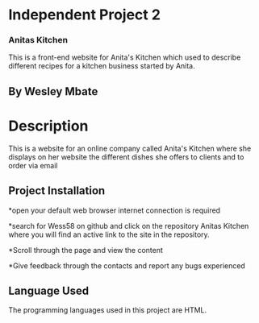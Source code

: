 # Independent Project 2

### Anitas Kitchen

This is a front-end website for Anita's Kitchen which used  to describe different recipes for a kitchen business started by Anita.


## By Wesley Mbate

# Description

This is a website for an online company called Anita's Kitchen where she displays on her website the different dishes she offers to clients and
to order via email

## Project Installation

*open your default web browser
internet connection is required

*search for Wess58 on github and click on the repository Anitas Kitchen where you will find an active link to the site in the repository.

*Scroll through the page and view the content

*Give feedback through the contacts and report any bugs experienced

## Language Used ##

The programming languages used in this project are HTML.
